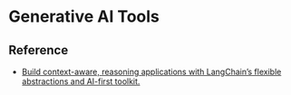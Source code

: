 # Generative AI Tools

## Reference

- [Build context-aware, reasoning applications with LangChain’s flexible abstractions and AI-first toolkit.](https://www.langchain.com/)